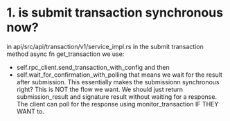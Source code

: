 # 1. is submit transaction synchronous now?
in api/src/api/transaction/v1/service_impl.rs in the submit transaction method async fn get_transaction we use:
- self.rpc_client.send_transaction_with_config and then
- self.wait_for_confirmation_with_polling
that means we wait for the result after submission. This essentially makes the submissionn synchronous right?
This is NOT the flow we want. We should just return submission_result and signature result without waiting for a response.
The client can poll for the response using monitor_transaction IF THEY WANT to.